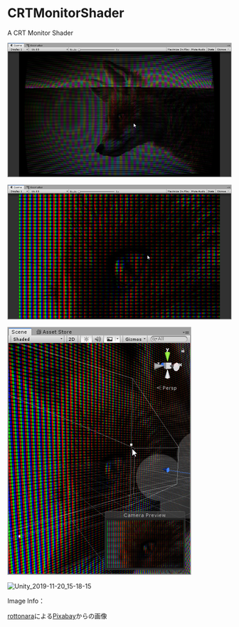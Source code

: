 # CRTMonitorShader
A CRT Monitor Shader

![Unity_2019-11-20_15-16-57](\Res\Unity_2019-11-20_15-16-57.png)



![Unity_2019-11-20_15-17-39](\Res\Unity_2019-11-20_15-17-39.png)

![Unity_2019-11-20_15-17-57](\Res\Unity_2019-11-20_15-17-57.png)

![Unity_2019-11-20_15-18-15](D:\Temp\CRTMonitorShader\CRTMonitorShader\Res\Unity_2019-11-20_15-18-15.png)



Image Info：

<a href="https://pixabay.com/ja/users/rottonara-596655/?utm_source=link-attribution&amp;utm_medium=referral&amp;utm_campaign=image&amp;utm_content=4589927">rottonara</a>による<a href="https://pixabay.com/ja/?utm_source=link-attribution&amp;utm_medium=referral&amp;utm_campaign=image&amp;utm_content=4589927">Pixabay</a>からの画像